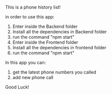 This is a phone history list!

in order to use this app:
1. Enter inside the Backend folder
2. Install all the dependencies in Backend folder
3. run the command "npm start"
4. Enter inside the Frontend folder
5. Install all the dependencies in frontend folder
6. run the command "npm start"

In this app you can:
1. get the latest phone numbers you called
2. add new phone call 

Good Luck!

